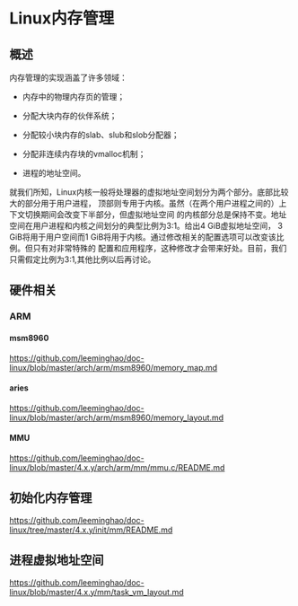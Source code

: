 Linux内存管理
========================================

概述
----------------------------------------

内存管理的实现涵盖了许多领域：

* 内存中的物理内存页的管理；

* 分配大块内存的伙伴系统；

* 分配较小块内存的slab、slub和slob分配器；

* 分配非连续内存块的vmalloc机制；

* 进程的地址空间。

就我们所知，Linux内核一般将处理器的虚拟地址空间划分为两个部分。底部比较大的部分用于用户进程，
顶部则专用于内核。虽然（在两个用户进程之间的）上下文切换期间会改变下半部分，但虚拟地址空间
的内核部分总是保持不变。地址空间在用户进程和内核之间划分的典型比例为3∶1。给出4 GiB虚拟地址空间，
3 GiB将用于用户空间而1 GiB将用于内核。通过修改相关的配置选项可以改变该比例。但只有对非常特殊的
配置和应用程序，这种修改才会带来好处。目前，我们只需假定比例为3∶1,其他比例以后再讨论。

硬件相关
----------------------------------------

### ARM

#### msm8960

https://github.com/leeminghao/doc-linux/blob/master/arch/arm/msm8960/memory_map.md

#### aries

https://github.com/leeminghao/doc-linux/blob/master/arch/arm/msm8960/memory_layout.md

#### MMU

https://github.com/leeminghao/doc-linux/blob/master/4.x.y/arch/arm/mm/mmu.c/README.md

初始化内存管理
----------------------------------------

https://github.com/leeminghao/doc-linux/tree/master/4.x.y/init/mm/README.md

进程虚拟地址空间
----------------------------------------

https://github.com/leeminghao/doc-linux/blob/master/4.x.y/mm/task_vm_layout.md
